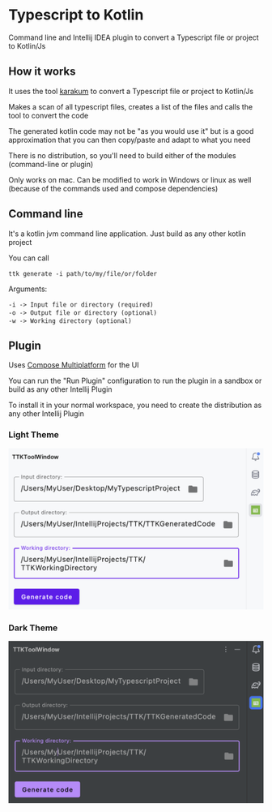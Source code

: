 # Typescript to Kotlin 

Command line and Intellij IDEA plugin to convert a Typescript file or project to Kotlin/Js

## How it works

It uses the tool [karakum](https://github.com/karakum-team/karakum) to convert a Typescript file or project to Kotlin/Js

Makes a scan of all typescript files, creates a list of the files and calls the tool to convert the code

The generated kotlin code may not be "as you would use it" but is a good approximation that you can then copy/paste and
adapt to what you need

There is no distribution, so you'll need to build either of the modules (command-line or plugin)

Only works on mac. Can be modified to work in Windows or linux as well (because of the commands used and compose dependencies)

## Command line

It's a kotlin jvm command line application. Just build as any other kotlin project

You can call

```
ttk generate -i path/to/my/file/or/folder
```

Arguments:
```
-i -> Input file or directory (required)
-o -> Output file or directory (optional)
-w -> Working directory (optional)
```

## Plugin

Uses [Compose Multiplatform](https://github.com/JetBrains/compose-multiplatform) for the UI

You can run the "Run Plugin" configuration to run the plugin in a sandbox or build as any other Intellij Plugin

To install it in your normal workspace, you need to create the distribution as any other Intellij Plugin

### Light Theme
![light theme](content/light%20theme.png)

### Dark Theme
![dark theme](content/dark%20theme.png)